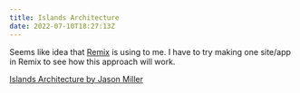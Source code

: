 ```yaml
---
title: Islands Architecture
date: 2022-07-10T18:27:13Z
---
```


Seems like idea that [Remix](https://remix.run) is using to me. I have to try making one site/app in Remix to see how this approach will work.

[Islands Architecture by Jason Miller](https://jasonformat.com/islands-architecture/)
